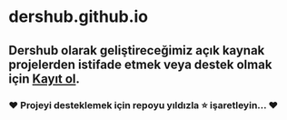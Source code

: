 # dershub.github.io

## Dershub olarak geliştireceğimiz açık kaynak projelerden istifade etmek veya destek olmak için [Kayıt ol](http://dershub.github.io/).

### :heart: Projeyi desteklemek için repoyu yıldızla :star: işaretleyin... :heart:
